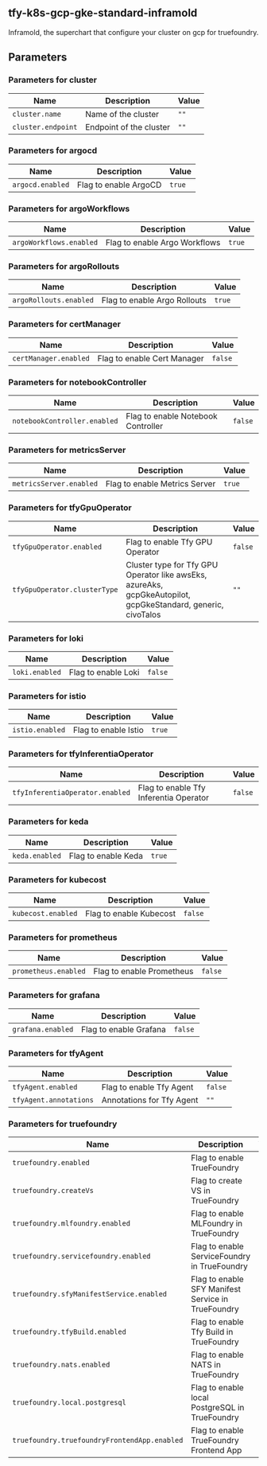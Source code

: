 ## tfy-k8s-gcp-gke-standard-inframold
Inframold, the superchart that configure your cluster on gcp for truefoundry.

## Parameters

### Parameters for cluster

| Name               | Description             | Value |
| ------------------ | ----------------------- | ----- |
| `cluster.name`     | Name of the cluster     | `""`  |
| `cluster.endpoint` | Endpoint of the cluster | `""`  |

### Parameters for argocd

| Name             | Description           | Value  |
| ---------------- | --------------------- | ------ |
| `argocd.enabled` | Flag to enable ArgoCD | `true` |

### Parameters for argoWorkflows

| Name                    | Description                   | Value  |
| ----------------------- | ----------------------------- | ------ |
| `argoWorkflows.enabled` | Flag to enable Argo Workflows | `true` |

### Parameters for argoRollouts

| Name                   | Description                  | Value  |
| ---------------------- | ---------------------------- | ------ |
| `argoRollouts.enabled` | Flag to enable Argo Rollouts | `true` |

### Parameters for certManager

| Name                  | Description                 | Value   |
| --------------------- | --------------------------- | ------- |
| `certManager.enabled` | Flag to enable Cert Manager | `false` |

### Parameters for notebookController

| Name                         | Description                        | Value   |
| ---------------------------- | ---------------------------------- | ------- |
| `notebookController.enabled` | Flag to enable Notebook Controller | `false` |

### Parameters for metricsServer

| Name                    | Description                   | Value  |
| ----------------------- | ----------------------------- | ------ |
| `metricsServer.enabled` | Flag to enable Metrics Server | `true` |

### Parameters for tfyGpuOperator

| Name                         | Description                                                                                                  | Value   |
| ---------------------------- | ------------------------------------------------------------------------------------------------------------ | ------- |
| `tfyGpuOperator.enabled`     | Flag to enable Tfy GPU Operator                                                                              | `false` |
| `tfyGpuOperator.clusterType` | Cluster type for Tfy GPU Operator like awsEks, azureAks, gcpGkeAutopilot, gcpGkeStandard, generic, civoTalos | `""`    |

### Parameters for loki

| Name           | Description         | Value   |
| -------------- | ------------------- | ------- |
| `loki.enabled` | Flag to enable Loki | `false` |

### Parameters for istio

| Name            | Description          | Value  |
| --------------- | -------------------- | ------ |
| `istio.enabled` | Flag to enable Istio | `true` |

### Parameters for tfyInferentiaOperator

| Name                            | Description                            | Value   |
| ------------------------------- | -------------------------------------- | ------- |
| `tfyInferentiaOperator.enabled` | Flag to enable Tfy Inferentia Operator | `false` |

### Parameters for keda

| Name           | Description         | Value  |
| -------------- | ------------------- | ------ |
| `keda.enabled` | Flag to enable Keda | `true` |

### Parameters for kubecost

| Name               | Description             | Value   |
| ------------------ | ----------------------- | ------- |
| `kubecost.enabled` | Flag to enable Kubecost | `false` |

### Parameters for prometheus

| Name                 | Description               | Value   |
| -------------------- | ------------------------- | ------- |
| `prometheus.enabled` | Flag to enable Prometheus | `false` |

### Parameters for grafana

| Name              | Description            | Value   |
| ----------------- | ---------------------- | ------- |
| `grafana.enabled` | Flag to enable Grafana | `false` |

### Parameters for tfyAgent

| Name                   | Description               | Value   |
| ---------------------- | ------------------------- | ------- |
| `tfyAgent.enabled`     | Flag to enable Tfy Agent  | `false` |
| `tfyAgent.annotations` | Annotations for Tfy Agent | `""`    |

### Parameters for truefoundry

| Name                                         | Description                                        | Value   |
| -------------------------------------------- | -------------------------------------------------- | ------- |
| `truefoundry.enabled`                        | Flag to enable TrueFoundry                         | `false` |
| `truefoundry.createVs`                       | Flag to create VS in TrueFoundry                   | `""`    |
| `truefoundry.mlfoundry.enabled`              | Flag to enable MLFoundry in TrueFoundry            | `true`  |
| `truefoundry.servicefoundry.enabled`         | Flag to enable ServiceFoundry in TrueFoundry       | `true`  |
| `truefoundry.sfyManifestService.enabled`     | Flag to enable SFY Manifest Service in TrueFoundry | `true`  |
| `truefoundry.tfyBuild.enabled`               | Flag to enable Tfy Build in TrueFoundry            | `true`  |
| `truefoundry.nats.enabled`                   | Flag to enable NATS in TrueFoundry                 | `true`  |
| `truefoundry.local.postgresql`               | Flag to enable local PostgreSQL in TrueFoundry     | `true`  |
| `truefoundry.truefoundryFrontendApp.enabled` | Flag to enable TrueFoundry Frontend App            | `true`  |
